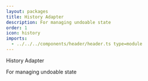 ```yaml
---
layout: packages
title: History Adapter
description: For managing undoable state
order: 1
icon: history
imports:
  - ../../../components/header/header.ts type=module
---
```


<page-header>
  History Adapter
  <p slot="subtitle">For managing undoable state</p>
</page-header>
